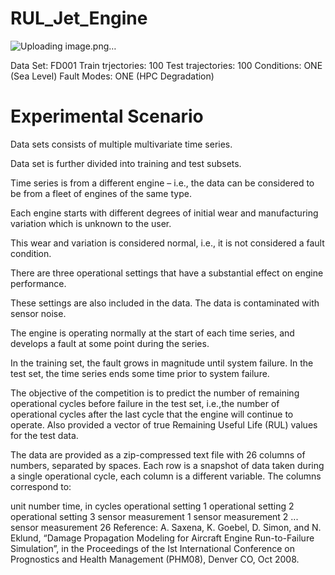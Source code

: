 # RUL_Jet_Engine
![Uploading image.png…]()

Data Set: FD001
Train trjectories: 100 Test trajectories: 100 Conditions: ONE (Sea Level) Fault Modes: ONE (HPC Degradation)

# Experimental Scenario
Data sets consists of multiple multivariate time series.

Data set is further divided into training and test subsets.

Time series is from a different engine – i.e., the data can be considered to be from a fleet of engines of the same type.

Each engine starts with different degrees of initial wear and manufacturing variation which is unknown to the user.

This wear and variation is considered normal, i.e., it is not considered a fault condition.

There are three operational settings that have a substantial effect on engine performance.

These settings are also included in the data. The data is contaminated with sensor noise.

The engine is operating normally at the start of each time series, and develops a fault at some point during the series.

In the training set, the fault grows in magnitude until system failure. In the test set, the time series ends some time prior to system failure.

The objective of the competition is to predict the number of remaining operational cycles before failure in the test set, i.e.,the number of operational cycles after the last cycle that the engine will continue to operate. Also provided a vector of true Remaining Useful Life (RUL) values for the test data.

The data are provided as a zip-compressed text file with 26 columns of numbers, separated by spaces. Each row is a snapshot of data taken during a single operational cycle, each column is a different variable. The columns correspond to:

unit number
time, in cycles
operational setting 1
operational setting 2
operational setting 3
sensor measurement 1
sensor measurement 2 ...
sensor measurement 26
Reference: A. Saxena, K. Goebel, D. Simon, and N. Eklund, “Damage Propagation Modeling for Aircraft Engine Run-to-Failure Simulation”, in the Proceedings of the Ist International Conference on Prognostics and Health Management (PHM08), Denver CO, Oct 2008.
